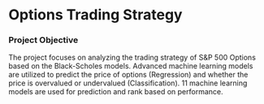# Options Trading Strategy 

### Project Objective
The project focuses on analyzing the trading strategy of S&P 500 Options based on the Black-Scholes models. Advanced machine learning models are utilized to predict the price of options (Regression) and whether the price is overvalued or undervalued (Classification). 11 machine learning models are used for prediction and rank based on performance.
